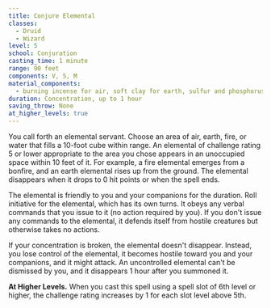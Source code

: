 ```yaml
---
title: Conjure Elemental
classes:
  - Druid
  - Wizard
level: 5
school: Conjuration
casting_time: 1 minute
range: 90 feet
components: V, S, M
material_components:
  - burning incense for air, soft clay for earth, sulfur and phosphorus for fire, or water and sand for water
duration: Concentration, up to 1 hour
saving_throw: None
at_higher_levels: true
---
```


You call forth an elemental servant. Choose an area of air, earth, fire, or water that fills a 10-foot cube within range. An elemental of challenge rating 5 or lower appropriate to the area you chose appears in an unoccupied space within 10 feet of it. For example, a fire elemental emerges from a bonfire, and an earth elemental rises up from the ground. The elemental disappears when it drops to 0 hit points or when the spell ends.

The elemental is friendly to you and your companions for the duration. Roll initiative for the elemental, which has its own turns. It obeys any verbal commands that you issue to it (no action required by you). If you don't issue any commands to the elemental, it defends itself from hostile creatures but otherwise takes no actions.

If your concentration is broken, the elemental doesn't disappear. Instead, you lose control of the elemental, it becomes hostile toward you and your companions, and it might attack. An uncontrolled elemental can't be dismissed by you, and it disappears 1 hour after you summoned it.

**At Higher Levels.** When you cast this spell using a spell slot of 6th level or higher, the challenge rating increases by 1 for each slot level above 5th.
